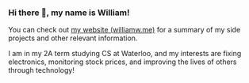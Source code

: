 ### Hi there 👋, my name is William!

You can check out [my website (williamw.me)](https://williamuw.github.io "My Personal Website") for a summary of my side projects and other relevant information.

I am in my 2A term studying CS at Waterloo, and my interests are fixing electronics, monitoring stock prices, and improving the lives of others through technology!

<!--
**WilliamUW/WilliamUW** is a ✨ _special_ ✨ repository because its `README.md` (this file) appears on your GitHub profile.

Here are some ideas to get you started:

- 🔭 I’m currently working on ...
- 🌱 I’m currently learning ...
- 👯 I’m looking to collaborate on ...
- 🤔 I’m looking for help with ...
- 💬 Ask me about ...
- 📫 How to reach me: ...
- 😄 Pronouns: ...
- ⚡ Fun fact: ...
-->
